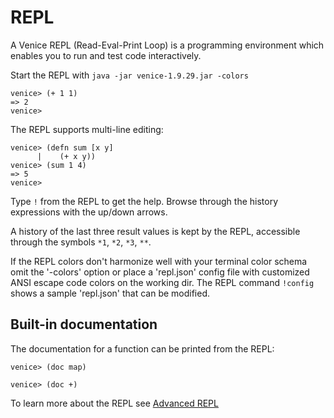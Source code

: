 # REPL

A Venice REPL (Read-Eval-Print Loop) is a programming environment which enables 
you to run and test code interactively.

Start the REPL with `java -jar venice-1.9.29.jar -colors`

```text
venice> (+ 1 1)
=> 2
venice>
```

The REPL supports multi-line editing:

```text
venice> (defn sum [x y]
      |    (+ x y))
venice> (sum 1 4)
=> 5
venice>
```

Type `!` from the REPL to get the help. Browse through the history expressions 
with the up/down arrows.

A history of the last three result values is kept by the REPL, accessible through 
the symbols `*1`, `*2`, `*3`, `**`.

If the REPL colors don't harmonize well with your terminal color schema 
omit the '-colors' option or place a 'repl.json' config file with customized 
ANSI escape code colors on the working dir. The REPL command `!config` shows
a sample 'repl.json' that can be modified.


## Built-in documentation

The documentation for a function can be printed from the REPL:

```text
venice> (doc map)

venice> (doc +)
```


To learn more about the REPL see [Advanced REPL](repl-advanced.md)

